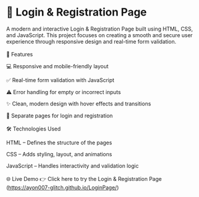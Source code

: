# 🔐 Login & Registration Page

A modern and interactive Login & Registration Page built using HTML, CSS, and JavaScript.
This project focuses on creating a smooth and secure user experience through responsive design and real-time form validation.
<br>
<br>
🚀 Features

💻 Responsive and mobile-friendly layout

✅ Real-time form validation with JavaScript

⚠️ Error handling for empty or incorrect inputs

✨ Clean, modern design with hover effects and transitions

🔄 Separate pages for login and registration
<br>
<br>
🛠 Technologies Used

HTML – Defines the structure of the pages

CSS – Adds styling, layout, and animations

JavaScript – Handles interactivity and validation logic
<br>
<br>
🌐 Live Demo
👉 Click here to try the Login & Registration Page
 (https://ayon007-glitch.github.io/LoginPage/)
